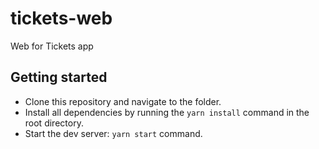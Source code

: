 # tickets-web
Web for Tickets app

## Getting started
- Clone this repository and navigate to the folder.
- Install all dependencies by running the `yarn install` command in the root directory.
- Start the dev server: `yarn start` command.
